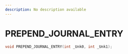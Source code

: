 ```yaml
---
description: No description available 
---
```


# PREPEND_JOURNAL_ENTRY

```cpp
void PREPEND_JOURNAL_ENTRY(int _Unk0, int _Unk1);
```